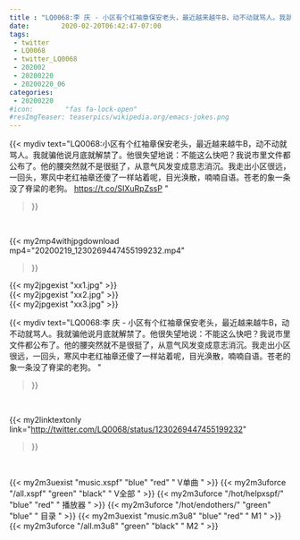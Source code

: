 ```yaml
---
title : "LQ0068:李 庆 - 小区有个红袖章保安老头，最近越来越牛B，动不动就骂人。我就骗他说月底就解禁了。他很失望地说：不能这么快吧？我说市里文件都公布了。他的腰突然就不是很挺了，从意气风发变成意志消沉。我走出小区很远，一回头，寒风中老红袖章还傻了一样站着呢，目光涣散，喃喃自语。苍老的象一条没了脊梁的老狗。 "
date:        2020-02-20T06:42:47-07:00
tags:
 - twitter
 - LQ0068
 - twitter_LQ0068
 - 202002
 - 20200220
 - 20200220_06
categories:
 - 20200220
#icon:        "fas fa-lock-open"
#resImgTeaser: teaserpics/wikipedia.org/emacs-jokes.png
---
```


{{< mydiv text="LQ0068:小区有个红袖章保安老头，最近越来越牛B，动不动就骂人。我就骗他说月底就解禁了。他很失望地说：不能这么快吧？我说市里文件都公布了。他的腰突然就不是很挺了，从意气风发变成意志消沉。我走出小区很远，一回头，寒风中老红袖章还傻了一样站着呢，目光涣散，喃喃自语。苍老的象一条没了脊梁的老狗。 https://t.co/SIXuRpZssP "
>}}
<br>


{{< my2mp4withjpgdownload mp4="20200219_1230269447455199232.mp4"
>}}

{{< my2jpgexist "xx1.jpg" >}}<br>
{{< my2jpgexist "xx2.jpg" >}}<br>
{{< my2jpgexist "xx3.jpg" >}}<br>



{{< mydiv text="LQ0068:李 庆 - 小区有个红袖章保安老头，最近越来越牛B，动不动就骂人。我就骗他说月底就解禁了。他很失望地说：不能这么快吧？我说市里文件都公布了。他的腰突然就不是很挺了，从意气风发变成意志消沉。我走出小区很远，一回头，寒风中老红袖章还傻了一样站着呢，目光涣散，喃喃自语。苍老的象一条没了脊梁的老狗。 "
>}}
<br>

{{< my2linktextonly link="http://twitter.com/LQ0068/status/1230269447455199232"
>}}


<br>

{{< my2m3uexist "music.xspf"        "blue"   "red"    " V单曲 " >}} {{< my2m3uforce "/all.xspf"         "green"  "black"  " V全部 " >}} {{< my2m3uforce "/hot/helpxspf/"    "blue"   "red"    " 播放器 " >}} {{< my2m3uforce "/hot/endothers/"   "green"  "blue"   " 目录 " >}} {{< my2m3uexist "music.m3u8"        "blue"   "red"    " M1 " >}} {{< my2m3uforce "/all.m3u8"         "green"  "black"  " M2 " >}} 
